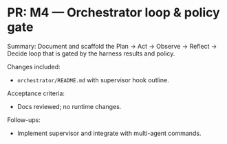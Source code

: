 # PR: M4 — Orchestrator loop & policy gate

Summary:
Document and scaffold the Plan → Act → Observe → Reflect → Decide loop that
is gated by the harness results and policy.

Changes included:
- `orchestrator/README.md` with supervisor hook outline.

Acceptance criteria:
- Docs reviewed; no runtime changes.

Follow-ups:
- Implement supervisor and integrate with multi-agent commands.

